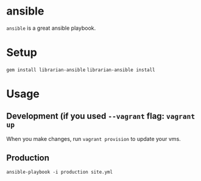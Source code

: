 # ansible
`ansible` is a great ansible playbook.

# Setup
`gem install librarian-ansible`
`librarian-ansible install`

# Usage
## Development (if you used `--vagrant` flag: `vagrant up`
When you make changes, run `vagrant provision` to update your vms.
## Production
`ansible-playbook -i production site.yml`
